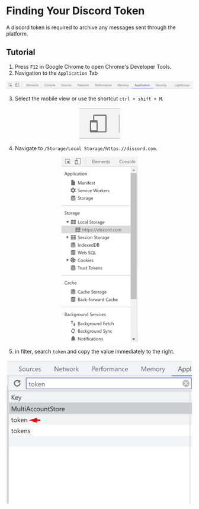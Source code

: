 # Finding Your Discord Token
A discord token is required to archive any messages sent through the platform.

## Tutorial
1. Press `F12` in Google Chrome to open Chrome's Developer Tools.
2. Navigation to the `Application` Tab
<p align="center">
  <img alt="" src="https://github.com/tylerbarton/DiscordArchiver/blob/master/.github/images/token%20tutorial/application.png", width="800">
</p>

3. Select the mobile view or use the shortcut `ctrl + shift + M`.
<p align="center">
  <img alt="" src="https://github.com/tylerbarton/DiscordArchiver/blob/master/.github/images/token%20tutorial/mobilebutton.png">
</p>

4. Navigate to `/Storage/Local Storage/https://discord.com`.
<p align="center">
  <img alt="" src="https://github.com/tylerbarton/DiscordArchiver/blob/master/.github/images/token%20tutorial/localstorage.png", height="500">
</p>

5. in filter, search `token` and copy the value immediately to the right.
<p align="center">
  <img alt="" src="https://github.com/tylerbarton/DiscordArchiver/blob/master/.github/images/token%20tutorial/tokenfield.png", width="500">
</p>
